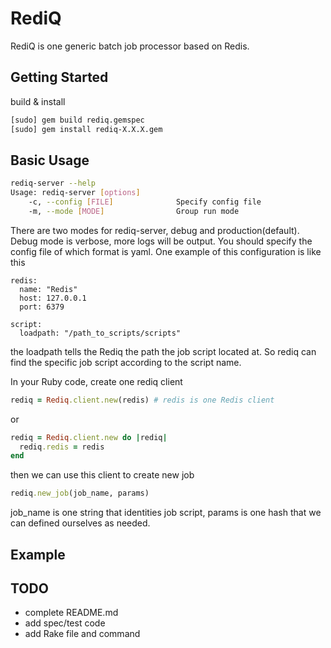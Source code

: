 # RediQ

RediQ is one generic batch job processor based on Redis.

## Getting Started

build & install

```bash
[sudo] gem build rediq.gemspec
[sudo] gem install rediq-X.X.X.gem
```

## Basic Usage

```bash
rediq-server --help
Usage: rediq-server [options]
    -c, --config [FILE]              Specify config file
    -m, --mode [MODE]                Group run mode
```

There are two modes for rediq-server, debug and production(default). Debug mode is verbose, more logs will be output.
You should specify the config file of which format is yaml. One example of this configuration is like this

```
redis:
  name: "Redis"
  host: 127.0.0.1
  port: 6379

script:
  loadpath: "/path_to_scripts/scripts"
```

the loadpath tells the Rediq the path the job script located at. So rediq can find the specific job script according to
the script name.

In your Ruby code, create one rediq client

```ruby
rediq = Rediq.client.new(redis) # redis is one Redis client
```
or
```ruby
rediq = Rediq.client.new do |rediq|
  rediq.redis = redis
end
```

then we can use this client to create new job
```ruby
rediq.new_job(job_name, params)
```
job_name is one string that identities job script, params is one hash that we can defined ourselves as needed.

## Example

## TODO

 * complete README.md
 * add spec/test code
 * add Rake file and command
